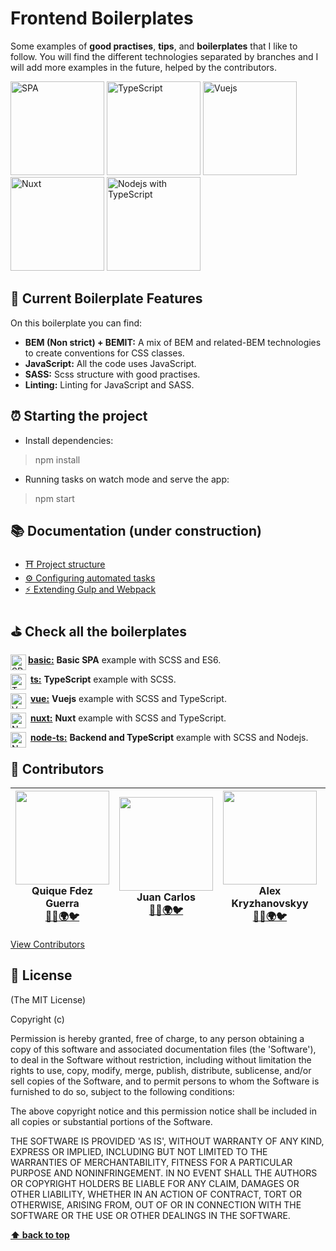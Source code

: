 # Frontend Boilerplates
Some examples of **good practises**, **tips**, and **boilerplates** that I like to follow. You will find the different technologies separated by branches and I will add more examples in the future, helped by the contributors.

[<img src="https://raw.githubusercontent.com/CKGrafico/Frontend-Boilerplates/gh-pages/resources/techs/spa.png" width="150" title="SPA">](https://github.com/CKGrafico/Frontend-Boilerplates/tree/master)
[<img src="https://raw.githubusercontent.com/CKGrafico/Frontend-Boilerplates/gh-pages/resources/techs/ts.png" width="150" title="TypeScript">](https://github.com/CKGrafico/Frontend-Boilerplates/tree/ts-master)
[<img src="https://raw.githubusercontent.com/CKGrafico/Frontend-Boilerplates/gh-pages/resources/techs/vue.png" width="150" title="Vuejs">](https://github.com/CKGrafico/Frontend-Boilerplates/tree/vue-master)
[<img src="https://raw.githubusercontent.com/CKGrafico/Frontend-Boilerplates/gh-pages/resources/techs/nuxt.png" width="150" title="Nuxt">](https://github.com/CKGrafico/Frontend-Boilerplates/tree/nuxt-master)
[<img src="https://raw.githubusercontent.com/CKGrafico/Frontend-Boilerplates/gh-pages/resources/techs/nodets.png" width="150" title="Nodejs with TypeScript">](https://github.com/CKGrafico/Frontend-Boilerplates/tree/node-ts-master)

## 🍩 Current Boilerplate Features
On this boilerplate you can find:
- **BEM (Non strict) + BEMIT:** A mix of BEM and related-BEM technologies to create conventions for CSS classes.
- **JavaScript:** All the code uses JavaScript.
- **SASS:** Scss structure with good practises.
- **Linting:** Linting for JavaScript and SASS.

## ⏰ Starting the project
- Install dependencies:
> npm install

- Running tasks on watch mode and serve the app:
> npm start

## 📚 Documentation (under construction)
- [⛩️ Project structure](#)
- [⚙️ Configuring automated tasks](#)
- [⚡ Extending Gulp and Webpack](#)

## ⛳️ Check all the boilerplates
<img src="https://raw.githubusercontent.com/CKGrafico/Frontend-Boilerplates/gh-pages/resources/techs/spa.png" align="left" width="25" title="SPA">

**[basic:](https://github.com/CKGrafico/Frontend-Boilerplates/tree/master)** **Basic SPA** example with SCSS and ES6.

<img src="https://raw.githubusercontent.com/CKGrafico/Frontend-Boilerplates/gh-pages/resources/techs/ts.png" align="left" width="25" title="TypeScript">

&nbsp;**[ts:](https://github.com/CKGrafico/Frontend-Boilerplates/tree/ts-master)** **TypeScript** example with SCSS.

<img src="https://raw.githubusercontent.com/CKGrafico/Frontend-Boilerplates/gh-pages/resources/techs/vue.png" align="left" width="25" title="Vue">

&nbsp;**[vue:](https://github.com/CKGrafico/Frontend-Boilerplates/tree/vue-master)** **Vuejs** example with SCSS and TypeScript.

<img src="https://raw.githubusercontent.com/CKGrafico/Frontend-Boilerplates/gh-pages/resources/techs/nuxt.png" align="left" width="25" title="Nuxt">

&nbsp;**[nuxt:](https://github.com/CKGrafico/Frontend-Boilerplates/tree/nuxt-master)** **Nuxt** example with SCSS and TypeScript.

<img src="https://raw.githubusercontent.com/CKGrafico/Frontend-Boilerplates/gh-pages/resources/techs/nodets.png" align="left" width="25" title="Node with TypeScript">

&nbsp;**[node-ts:](https://github.com/CKGrafico/Frontend-Boilerplates/tree/node-ts-master)** **Backend and TypeScript** example with SCSS and Nodejs.

## 🎩 Contributors

| <img src="https://i.imgur.com/CcJ7vXL.jpg" width="150"><br>**Quique Fdez Guerra**<br>[👨‍💻](https://github.com/CKGrafico)[🌍](http://ckgrafico.com)[🐦](https://twitter.com/CKGrafico) | <img src="https://i.imgur.com/W8Ks7Ss.jpg" width="150"><br>**Juan Carlos**<br>[👨‍💻](https://github.com/jcarloslr10)[🌍](http://plainconcepts.com)[🐦](https://twitter.com/jcarloslr10) | <img src="https://i.imgur.com/kLqGDso.jpg" width="150"><br>**Alex Kryzhanovskyy**<br>[👨‍💻](https://github.com/AlexKryzh)[🌍](http://kryzh.com)[🐦](https://twitter.com/AlexKryzh) | <img src="https://i.imgur.com/ScMiaNz.png" width="150"><br>**Victor Gamez**<br>[👨‍💻](https://github.com/VGamezz19) | <img src="https://i.imgur.com/idu3Mnw.png" width="150"><br>**PlainConcepts**<br>[👨‍💻](https://github.com/PlainConcepts)[🌍](http://plainconcepts.com)[🐦](https://twitter.com/PlainConcepts)|
| :---: | :---: | :---: | :---: | :---: |

[View Contributors](https://github.com/CKGrafico/Frontend-Boilerplates/graphs/contributors)

## 📜 License

(The MIT License)

Copyright (c)

Permission is hereby granted, free of charge, to any person obtaining
a copy of this software and associated documentation files (the
'Software'), to deal in the Software without restriction, including
without limitation the rights to use, copy, modify, merge, publish,
distribute, sublicense, and/or sell copies of the Software, and to
permit persons to whom the Software is furnished to do so, subject to
the following conditions:

The above copyright notice and this permission notice shall be
included in all copies or substantial portions of the Software.

THE SOFTWARE IS PROVIDED 'AS IS', WITHOUT WARRANTY OF ANY KIND,
EXPRESS OR IMPLIED, INCLUDING BUT NOT LIMITED TO THE WARRANTIES OF
MERCHANTABILITY, FITNESS FOR A PARTICULAR PURPOSE AND NONINFRINGEMENT.
IN NO EVENT SHALL THE AUTHORS OR COPYRIGHT HOLDERS BE LIABLE FOR ANY
CLAIM, DAMAGES OR OTHER LIABILITY, WHETHER IN AN ACTION OF CONTRACT,
TORT OR OTHERWISE, ARISING FROM, OUT OF OR IN CONNECTION WITH THE
SOFTWARE OR THE USE OR OTHER DEALINGS IN THE SOFTWARE.

**[⬆️ back to top](#frontend-boilerplates)**
